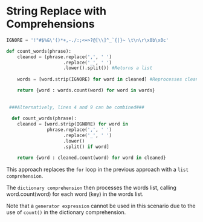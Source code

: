 # String Replace with Comprehensions



```python
IGNORE = '!"#$%&\'()*+,-./:;<=>?@[\\]^_`{|}~ \t\n\r\x0b\x0c'

def count_words(phrase):
    cleaned = (phrase.replace(',', ' ')
                     .replace('_', ' ')
                     .lower().split()) #Returns a list
    
    words = [word.strip(IGNORE) for word in cleaned] #Reprocesses cleaned, dropping unwaned characters.

    return {word : words.count(word) for word in words}
  
  
 ###Alternatively, lines 4 and 9 can be combined###
  
  def count_words(phrase):
    cleaned = [word.strip(IGNORE) for word in 
               phrase.replace(',', ' ')
                     .replace('_', ' ')
                     .lower()
                     .split() if word]

    return {word : cleaned.count(word) for word in cleaned}
```



This approach replaces the `for` loop in the previous approach with a `list comprehension`.

The `dictionary comprehension` then processes the words list, calling word.count(word) for each word (key) in the words list.

Note that a `generator expression` cannot be used in this scenario due to the use of `count()` in the dictionary comprehension.